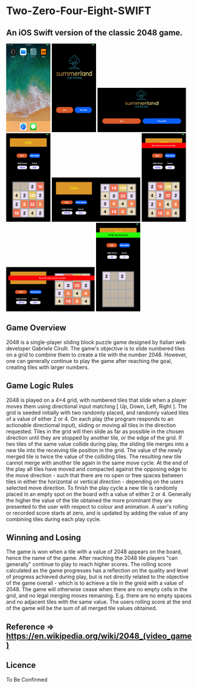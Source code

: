 # Two-Zero-Four-Eight-SWIFT
## An iOS Swift version of the classic 2048 game.

<img src="screenshots/game-app-icon-port-2048.png" alt="iPhone 8 Plus - phone showing app icon in place" width="120" height="240">
<img src="screenshots/game-main-port-2048.png" alt="iPhone 8 Plus - first screen display in portrait" width="120" height="240">
<img src="screenshots/game-main-land-2048.png" alt="iPhone 8 Plus - first screen display in landscape" width="240" height="120">
<img src="screenshots/game-port-2048.png" alt="iPhone 8 Plus - game screen display in portrait" width="120" height="240">
<img src="screenshots/game-land-2048.png" alt="iPhone 8 Plus - game screen display in landscape" width="240" height="120">
<img src="screenshots/game-with-mesg-port-2048.png" alt="iPhone 8 Plus - game screen display with message in portrait" width="120" height="240">
<img src="screenshots/game-with-mesg-land-2048.png" alt="iPhone 8 Plus - game screen display with message in landscape" width="240" height="120">
<img src="screenshots/game-with-mesg2-port-2048.png" alt="iPhone 8 Plus - game screen display with message in portrait" width="120" height="240">


## Game Overview

2048 is a single-player sliding block puzzle game designed by Italian web developer Gabriele Cirulli. 
The game's objective is to slide numbered tiles on a grid to combine them to create a tile with the number 2048. 
However, one can generally continue to play the game after reaching the goal, creating tiles with larger numbers.


## Game Logic Rules

2048 is played on a 4×4 grid, with numbered tiles that slide when a player moves them using directional input matching [ Up, Down, Left, Right ].
The grid is seeded initially with two randomly placed, and randomly valued tiles of a value of either 2 or 4.
On each play (the program responds to an actionable directiomal input), sliding or moving all tiles in the direction requested. Tiles in the grid will then slide as far as possible in the chosen direction until they are stopped by another tile, or the edge of the grid. 
If two tiles of the same value collide during play, the sliding tile merges into a new tile into the receiving tile position in the grid.
The value of the newly merged tile is twice the value of the colliding tiles. The resulting new tile cannot merge with another tile again in the same move cycle. At the end of the play all tiles have moved and compacted against the opposing edge to the move direction - such that there are no open or free spaces between tiles in either the horizontal or vertical direction - depending on the users selected move direction. To finish the play cycle a new tile is randomly placed in an empty spot on the board with a value of either 2 or 4. 
Generally the higher the value of the tile obtained the more prominant they are presented to the user with respect to colour and animation.
A user's rolling or recorded score starts at zero, and is updated by adding the value of any combining tiles during each play cycle. 


## Winning and Losing

The game is won when a tile with a value of 2048 appears on the board, hence the name of the game.
After reaching the 2048 tile players "can generally" continue to play to reach higher scores.  The rolling score calculated as the game progresses has a reflection on the quality and level of progress achieved during play, but is not directly related to the objective of the game overall - which is to achieve a tile in the greid with a value of 2048. 
The game will otherwise cease when there are no empty cells in the grid, and no legal merging moves remaining. E.g. there are no empty spaces and no adjacent tiles with the same value.
The users rolling score at the end of the game will be the sum of all merged tile values obtained.


## Reference => https://en.wikipedia.org/wiki/2048_(video_game)

## Licence
To Be Confirmed

